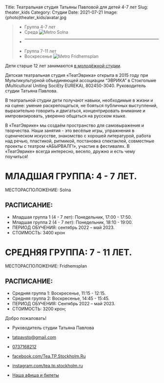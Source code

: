 Title: Театральная студия Татьяны Павловой для детей 4-7 лет
Slug: theater_kids
Category: Студии
Date: 2021-07-21
Image: {photo}theater_kids/avatar.jpg

> * Группа 4-7 лет
> * Среда ![Metro]({static}/images/metro.png) Solna
> * ---
> * Группа 7-11 лет
> * Воскресенье ![Metro]({static}/images/metro.png) Fridhemsplan

Дети старше 12 лет занимаются [в молодёжной студии]({filename}./theater_youth.md).

Детская театральная студия «ТеатЭврика» открыта в 2015 году при Мультикультурной объединяющей ассоциации “ЭВРИКА” в Стокгольме (Multicultural Uniting SociEty EUREKA), 802450-3040.  Руководитель студии Татьяна Павлова.

В театральной студии дети получают навыки, необходимые в жизни и на сцене: умение раскрепощаться, не бояться публичных выступлений, выразительно говорить и двигаться, концентрировать внимание и импровизировать, уверенно общаться на русском языке.

В «ТеатЭврике» мы создаём пространство для самовыражения и творчества. Наши занятия - это весёлые игры, упражнения в сценическом искусстве, знакомство с хорошей литературой, работа над речью, пластикой, ритмикой, постановка спектаклей, совместные проекты с театром «АБЫРВАЛГ!», участие в фестивалях. В «ТеатЭврике» всегда интересно, весело, дружно и есть чему поучиться!

# МЛАДШАЯ ГРУППА: 4 - 7 ЛЕТ.

МЕСТОРАСПОЛОЖЕНИЕ: Solna

## РАСПИСАНИЕ:

* Младшая группа 1 (4 - 7 лет): Понедельник, 17:00 - 17:50.
* Младшая группа 2 (4 - 7 лет): Понедельник, 18:10 - 19:00.
* ПЕРИОД ОБУЧЕНИЯ: сентябрь 2022 – май 2023.
* СТОИМОСТЬ: 3400 крон

# СРЕДНЯЯ ГРУППА: 7 - 11 ЛЕТ.
МЕСТОРАСПОЛОЖЕНИЕ: Fridhemsplan

## РАСПИСАНИЕ:
* Средняя группа 1: Воскресенье, 11:15 - 12:15.
* Средняя группа 2: Воскресенье, 14:45 - 15:45.
* ПЕРИОД ОБУЧЕНИЯ: Сентябрь 2022 – май 2023.
* СТОИМОСТЬ: 3200 крон;

Добро пожаловать!

* Руководитель студии Татьяна Павлова

* <a href="mailto:tatpavsto@gmail.com">tatpavsto@gmail.com</a>
* <a href="tel:+46737168212">0737168212</a>
* <a href="https://www.facebook.com/Tea.TP.Stockholm.Ru" target="_blank">facebook.com/Tea.TP.Stockholm.Ru</a>
* <a href="https://www.instagram.com/tea.tp.stockholm.ru" target="_blank">instagram.com/tea.tp.stockholm.ru</a>
* <a href="https://www.nortic.se/dagny/organizer/1440">Наша афиша и билеты</a>
